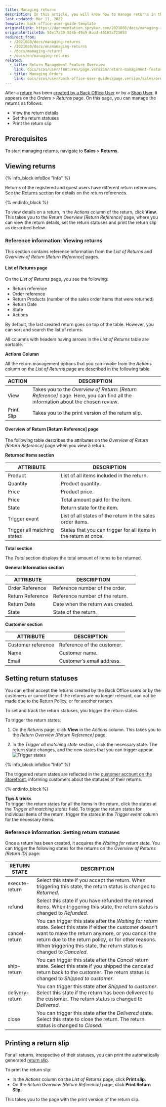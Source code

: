 ```yaml
---
title: Managing returns
description: In this article, you will know how to manage returns in the Back Office.
last_updated: Mar 11, 2022
template: back-office-user-guide-template
originalLink: https://documentation.spryker.com/2021080/docs/managing-returns
originalArticleId: 52e17a39-524b-49a9-8add-40103a721653
redirect_from:
  - /2021080/docs/managing-returns
  - /2021080/docs/en/managing-returns
  - /docs/managing-returns
  - /docs/en/managing-returns
related:
  - title: Return Management Feature Overview
    link: docs/scos/user/features/page.version/return-management-feature-overview/return-management-feature-overview.html
  - title: Managing Orders
    link: docs/scos/user/back-office-user-guides/page.version/sales/orders/managing-orders.html
---
```


After a [return](/docs/scos/user/features/{{page.version}}/return-management-feature-overview/return-management-feature-overview.html) has been [created by a Back Office User](/docs/scos/user/back-office-user-guides/{{page.version}}/sales/orders/managing-orders.html#creating-returns) or by a [Shop User](/docs/scos/user/features/{{page.version}}/return-management-feature-overview/return-management-feature-overview.html#return-management-on-the-storefront), it appears on the *Orders > Returns* page. On this page, you can manage the returns as follows:

* View the return details
* Set the return statuses
* Print the return slip

## Prerequisites

To start managing returns, navigate to **Sales** > **Returns**.

## Viewing returns

{% info_block infoBox "Info" %}

Returns of the registered and guest users have different return references. See [the Returns section](/docs/scos/user/back-office-user-guides/{{page.version}}/sales/orders/managing-orders.html#returns-section) for details on the return references.

{% endinfo_block %}

To view details on a return, in the *Actions* column of the return, click **View**. This takes you to the *Return Overview [Return Reference]* page, where you can view the return details, set the return statuses and print the return slip as described below.

### Reference information: Viewing returns

This section contains reference information from the *List of Returns* and *Overview of Return [Return Reference]* pages.

#### List of Returns page

On the *List of Returns* page, you see the following:

* Return reference
* Order reference
* Return Products (number of the sales order items that were returned)
* Return Date
* State
* Actions

By default, the last created return goes on top of the table. However, you can sort and search the list of returns.

All columns with headers having arrows in the *List of Returns* table are sortable.

**Actions Column**

All the return management options that you can invoke from the *Actions* column on the *List of Returns* page are described in the following table.

| ACTION | DESCRIPTION |
| --- | --- |
| View | Takes you to the *Overview of Return: [Return Reference]* page. Here, you can find all the information about the chosen review. |
| Print Slip | Takes you to the print version of the return slip. |

#### Overview of Return [Return Reference] page

The following table describes the attributes on the *Overview of Return [Return Reference]* page when you view a return.

**Returned Items section**

| ATTRIBUTE | DESCRIPTION |
| --- | --- |
| Product | List of all items included in the return. |
| Quantity | Product quantity. |
| Price | Product price. |
| Price | Total amount paid for the item. |
| State | Return state for the item. |
| Trigger event | List of all states of the return in the sales order items. |
| Trigger all matching states | States that you can trigger for all items in the return at once. |

**Total section**

The *Total* section displays the total amount of items to be returned.

**General Information section**

| ATTRIBUTE | DESCRIPTION |
| --- | --- |
| Order Reference | Reference number of the order. |
| Return Reference | Reference number of the return. |
| Return Date | Date when the return was created. |
| State | State of the return. |

**Customer section**

| ATTRIBUTE | DESCRIPTION |
| --- | --- |
| Customer reference | Reference of the customer. |
| Name | Customer name. |
| Email | Customer’s email address. |

## Setting return statuses

You can either accept the returns created by the Back Office users or by the customers or cancel them if the returns are no longer relevant, can not be made due to the Return Policy, or for another reason.

To set and track the return statuses, you trigger the return states.

To trigger the return states:

1. On the *Returns* page, click **View** in the *Actions* column. This takes you to the *Return Overview [Return Reference]* page.

2. In the *Trigger all matching state* section, click the necessary state. The return state changes, and the new states that you can trigger appear.
![Trigger states](https://spryker.s3.eu-central-1.amazonaws.com/docs/User+Guides/Back+Office+User+Guides/Sales/Returns/trigger-status.png)

{% info_block infoBox "Info" %}

The triggered return states are reflected in the [customer account on the Storefront](/docs/scos/user/features/{{page.version}}/return-management-feature-overview/return-management-feature-overview.html#return-management-on-the-storefront), informing customers about the statuses of their returns.<!--- You can rename the default statuses that display on the Storefront so they would make more sense for the Storefront users. See *Display Custom Names for Order Item States on the Storefront* for details on how to do that.-->

{% endinfo_block %}

**Tips & tricks**
<br>To trigger the return states for all the items in the return, click the states at the *Trigger all matching states* field. To trigger the return states for individual items of the return, trigger the states in the *Trigger event* column for the necessary items.

### Reference information: Setting return statuses

Once a return has been created, it acquires the *Waiting for return* state. You can trigger the following states for the returns on the *Overview of Returns [Return ID]* page:

| RETURN STATE | DESCRIPTION |
| --- | --- |
| execute-return | Select this state if you accept the return. When triggering this state, the return status is changed to *Returned*. |
| refund  | Select this state if you have refunded the returned items. When triggering this state, the return status is changed to *Refunded*. |
| cancel-return | You can trigger this state after the *Waiting for return* state. Select this state if either the customer doesn’t want to make the return anymore, or you cancel the return due to the return policy, or for other reasons. When triggering this state, the return status is changed to *Canceled*. |
| ship-return | You can trigger this state after the *Cancel* return state. Select this state if you shipped the canceled return back to the customer. The return status is changed to *Shipped to customer.* |
| delivery-return | You can trigger this state after *Shipped to customer*. Select this state if the return has been delivered to the customer. The return status is changed to *Delivered*. |
| close | You can trigger this state after the *Delivered* state. Select this state to close the return. The return status is changed to *Closed*. |

## Printing a return slip
For all returns, irrespective of their statuses, you can print the automatically generated [return slip](/docs/scos/user/features/{{page.version}}/return-management-feature-overview/return-management-feature-overview.html#return-slip).

To print the return slip:

* In the *Actions* column on the *List of Returns* page, click **Print slip**.
* On the *Return Overview [Return Reference]* page, click **Print Return Slip**.

This takes you to the page with the print version of the return slip.
